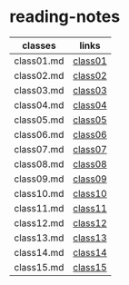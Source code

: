 # reading-notes

classes | links
------------ | -------------
class01.md | [class01]()
class02.md | [class02]()
class03.md | [class03](https://yaseenfsharid.github.io/reading-notes/class03)
class04.md | [class04]()
class05.md | [class05]()
class06.md | [class06]()
class07.md | [class07]()
class08.md | [class08]()
class09.md | [class09]()
class10.md | [class10]()
class11.md | [class11]()
class12.md | [class12]()
class13.md | [class13]()
class14.md | [class14]()
class15.md | [class15]()
